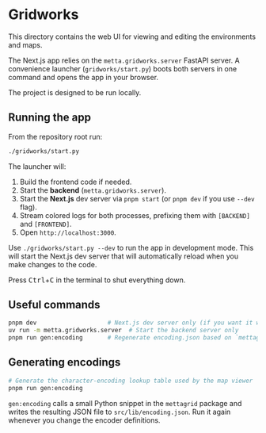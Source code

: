 # Gridworks

This directory contains the web UI for viewing and editing the environments and maps.

The Next.js app relies on the `metta.gridworks.server` FastAPI server. A convenience launcher (`gridworks/start.py`) boots both servers in one command and opens the app in your browser.

The project is designed to be run locally.

## Running the app

From the repository root run:

```bash
./gridworks/start.py
```

The launcher will:

1. Build the frontend code if needed.
2. Start the **backend** (`metta.gridworks.server`).
3. Start the **Next.js** dev server via `pnpm start` (or `pnpm dev` if you use `--dev` flag).
4. Stream colored logs for both processes, prefixing them with `[BACKEND]` and `[FRONTEND]`.
5. Open `http://localhost:3000`.

Use `./gridworks/start.py --dev` to run the app in development mode. This will start the Next.js dev server that will automatically reload when you make changes to the code.

Press <kbd>Ctrl</kbd>+<kbd>C</kbd> in the terminal to shut everything down.

## Useful commands

```bash
pnpm dev                    # Next.js dev server only (if you want it without the backend)
uv run -m metta.gridworks.server  # Start the backend server only
pnpm run gen:encoding       # Regenerate encoding.json based on `mettagrid.util.char_encoder` package.
```

## Generating encodings

```bash
# Generate the character-encoding lookup table used by the map viewer
pnpm run gen:encoding
```

`gen:encoding` calls a small Python snippet in the `mettagrid` package and writes the resulting JSON file to `src/lib/encoding.json`. Run it again whenever you change the encoder definitions.
